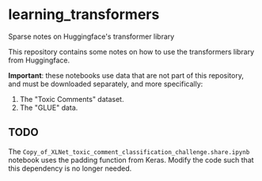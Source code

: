 # learning_transformers

Sparse notes on Huggingface's transformer library

This repository contains some notes on how to use the transformers library from Huggingface.

**Important**: these notebooks use data that are not part of this repository, and must be downloaded separately, and more specifically:

1. The "Toxic Comments" dataset.
2. The "GLUE" data.

## TODO

The `Copy_of_XLNet_toxic_comment_classification_challenge.share.ipynb` notebook uses the padding function from Keras. Modify the code such that this dependency is no longer needed.
